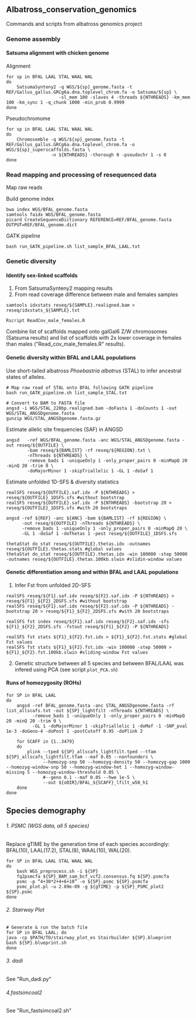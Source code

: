 ## **Albatross_conservation_genomics**

Commands and scripts from albatross genomics project

### **Genome assembly**

#### **Satsuma alignment with chicken genome**

Alignment
```
for sp in BFAL LAAL STAL WAAL WAL
do
    SatsumaSynteny2 -q WGS/${sp}_genome.fasta -t REF/Gallus_gallus.GRCg6a.dna.toplevel_chrom.fa -o Satsuma/${sp} \
                    -sl_mem 100 -slaves 4 -threads ${NTHREADS} -km_mem 100 -km_sync 1 -q_chunk 1000 -min_prob 0.9999
done
```

Pseudochromome
```
for sp in BFAL LAAL STAL WAAL WAL
do
    Chromosemble -q WGS/${sp}_genome.fasta -t REF/Gallus_gallus.GRCg6a.dna.toplevel_chrom.fa -o WGS/${sp}_superscaffolds.fasta \
                 -n ${NTHREADS} -thorough 0 -pseudochr 1 -s 0
done
```


### **Read mapping and processing of resequenced data**

Map raw reads 

Build genome index
```
bwa index WGS/BFAL_genome.fasta
samtools faidx WGS/BFAL_genome.fasta
picard CreateSequenceDictionary REFERENCE=REF/BFAL_genome.fasta OUTPUT=REF/BFAL_genome.dict
```

GATK pipeline
```
bash run_GATK_pipeline.sh list_sample_BFAL_LAAL.txt
```


### **Genetic diversity**

#### **Identify sex-linked scaffolds**

1. From SatsumaSynteny2 mapping results
2. From read coverage difference between male and females samples
```
samtools idxstats reseq/${SAMPLE}.realigned.bam > reseq/idxstats_${SAMPLE}.txt

Rscript ReadCov_male_females.R 
```
Combine list of scaffolds mapped onto galGal6 Z/W chromosomes (Satsuma results) and list of scaffolds with 2x lower coverage in females than males ("Read_cov_male_females.R" results).

#### **Genetic diversity within BFAL and LAAL populations**

Use short-tailed albatross *Phoebastria albatrus* (STAL) to infer ancestral states of alleles.
```
# Map raw read of STAL onto BFAL following GATK pipeline
bash run_GATK_pipeline.sh list_sample_STAL.txt

# Convert to BAM to FASTA file
angsd -i WGS/STAL_220bp.realigned.bam -doFasta 1 -doCounts 1 -out WGS/STAL_ANGSDgenome.fasta
gunzip WGS/STAL_ANGSDgenome.fasta.gz
```

Estimate allelic site frequencies (SAF) in ANGSD
```
angsd   -ref WGS/BFAL_genome.fasta -anc WGS/STAL_ANGSDgenome.fasta -out reseq/${OUTFILE} \
        -bam reseq/${BAMLIST} -rf reseq/${REGION}.txt \
        -nThreads ${NTHREADS} \
        -remove_bads 1 -uniqueOnly 1 -only_proper_pairs 0 -minMapQ 20 -minQ 20 -trim 0 \
        -doMajorMinor 1 -skipTriallelic 1 -GL 1 -doSaf 1
```
Estimate unfolded 1D-SFS & diversity statistics
```
realSFS reseq/${OUTFILE}.saf.idx -P ${NTHREADS} > reseq/${OUTFILE}_1DSFS.sfs #without bootstrap
realSFS reseq/${OUTFILE}.saf.idx -P ${NTHREADS} -bootstrap 20 > reseq/${OUTFILE}_1DSFS.sfs #with 20 bootstraps

angsd -ref ${REF} -anc ${ANC} -bam ${BAMLIST} -rf ${REGION} \
      -out reseq/${OUTFILE} -nThreads ${NTHREADS} \
      -remove_bads 1 -uniqueOnly 1 -only_proper_pairs 0 -minMapQ 20 \
      -GL 1 -doSaf 1 -doThetas 1 -pest reseq/${OUTFILE}_1DSFS.sfs

thetaStat do_stat reseq/${OUTFILE}.thetas.idx -outnames reseq/${OUTFILE}.thetas.stats #global values
thetaStat do_stat reseq/${OUTFILE}.thetas.idx -win 100000 -step 50000 -outnames reseq/${OUTFILE}.thetas.100kb.slwin #slidin-window values
```

#### **Genetic differentiation among and within BFAL and LAAL populations**

1. Infer Fst from unfolded 2D-SFS
```
realSFS reseq/${F1}.saf.idx reseq/${F2}.saf.idx -P ${NTHREADS} > reseq/${F1}_${F2}_2DSFS.sfs #without bootstrap
realSFS reseq/${F1}.saf.idx reseq/${F2}.saf.idx -P ${NTHREADS} -bootstrap 20 > reseq/${F1}_${F2}_2DSFS.sfs #with 20 bootstraps

realSFS fst index reseq/${F1}.saf.idx reseq/${F2}.saf.idx -sfs ${F1}_${F2}_2DSFS.sfs -fstout reseq/${F1}_${F2} -P ${NTHREADS}

realSFS fst stats ${F1}_${F2}.fst.idx > ${F1}_${F2}.fst.stats #global Fst values
realSFS fst stats ${F1}_${F2}.fst.idx -win 100000 -step 50000 > ${F1}_${F2}.fst.100kb.slwin #sliding-window Fst values
```

2. Genetic structure between all 5 species and between BFAL/LAAL was infered using PCA (see script `plot_PCA.sh`)


#### **Runs of homozygosity (ROHs)**
```
for SP in BFAL LAAL
do
    angsd -ref BFAL_genome.fasta -anc STAL_ANGSDgenome.fasta -rf list_allscafs.txt -out ${SP}_lightfilt -nThreads ${NTHREADS} \
          -remove_bads 1 -uniqueOnly 1 -only_proper_pairs 0 -minMapQ 20 -minQ 20 -trim 0 \
          -GL 1 -doMajorMinor 1 -skipTriallelic 1 -doMaf -1 -SNP_pval 1e-3 -doGeno-4 -doPost 1 -postCutoff 0.95 -doPlink 2

    for SCAFF in {1..3479}
    do
        plink --tped ${SP}_allscafs_lightfilt.tped --tfam ${SP}_allscafs_lightfilt.tfam --maf 0.05 --nonfounders \
              --homozyg-snp 50 --homozyg-density 50 --homozyg-gap 1000 --homozyg-window-snp 50 --homozyg-window-het 1 --homozyg-window-missing 5 --homozyg-window-threshold 0.05 \
              #--geno 0.1 --maf 0.05 --hwe 1e-5 \
              --out ${oDIR}/BFAL_${SCAFF}_lfilt_w50_h1
    done
done
```

## **Species demography**

###### 1. PSMC (WGS data, all 5 species)
Replace gTIME by the generation time of each species accordingly: BFAL(10), LAAL(17.2), STAL(8), WAAL(10), WAL(20).
```
for SP in BFAL LAAL STAL WAAL WAL
do
    bash WGS_preprocess.sh -i ${SP}
    fq2psmcfa ${SP}_BAM_sam_bcf_vcf2.consensus.fq ${SP}.psmcfa
    psmc -p “4+30*2+4+6+10” -o ${SP}.psmc ${SP}.psmcfa
    psmc_plot.pl -u 2.89e-09 -g ${gTIME} -p ${SP}_PSMC_plot2 ${SP}.psmc
done
```
###### 2. Stairway Plot
```
# Generate & run the batch file
for SP in BFAL LAAL; do
java -cp $PATH/TO/stairway_plot_es Stairbuilder ${SP}.blueprint
bash ${SP}.blueprint.sh
done
```
###### 3. dadi
See "Run_dadi.py"

###### 4.fastsimcoal2
See "Run_fastsimcoal2.sh"

